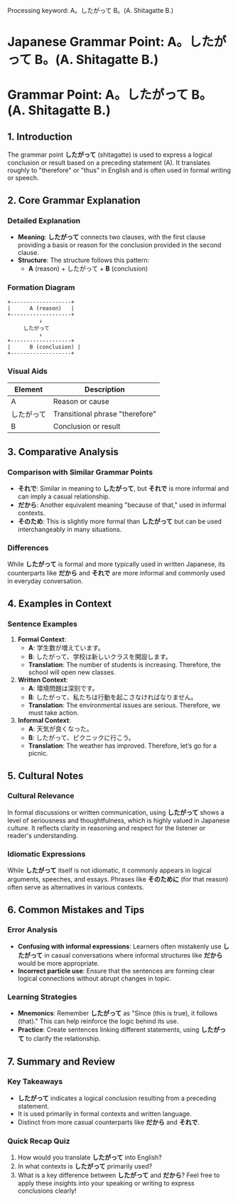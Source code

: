 Processing keyword: A。したがって B。(A. Shitagatte B.)
# Japanese Grammar Point: A。したがって B。(A. Shitagatte B.)
# Grammar Point: A。したがって B。 (A. Shitagatte B.)
## 1. Introduction
The grammar point **したがって** (shitagatte) is used to express a logical conclusion or result based on a preceding statement (A). It translates roughly to "therefore" or "thus" in English and is often used in formal writing or speech.
## 2. Core Grammar Explanation
### Detailed Explanation
- **Meaning**: **したがって** connects two clauses, with the first clause providing a basis or reason for the conclusion provided in the second clause.
- **Structure**: The structure follows this pattern:
  - **A** (reason) + したがって + **B** (conclusion)
  
### Formation Diagram
```
+-------------------+
|      A (reason)   |
+-------------------+
          ↓
     したがって
          ↓
+-------------------+
|      B (conclusion) |
+-------------------+
```
### Visual Aids
| Element   | Description                       |
|-----------|-----------------------------------|
| A         | Reason or cause                    |
| したがって | Transitional phrase "therefore"   |
| B         | Conclusion or result               |
## 3. Comparative Analysis
### Comparison with Similar Grammar Points
- **それで**: Similar in meaning to **したがって**, but **それで** is more informal and can imply a casual relationship.
- **だから**: Another equivalent meaning "because of that," used in informal contexts. 
- **そのため**: This is slightly more formal than **したがって** but can be used interchangeably in many situations.
### Differences
While **したがって** is formal and more typically used in written Japanese, its counterparts like **だから** and **それで** are more informal and commonly used in everyday conversation.
## 4. Examples in Context
### Sentence Examples
1. **Formal Context**:
   - **A**: 学生数が増えています。 
   - **B**: したがって、学校は新しいクラスを開設します。
   - **Translation**: The number of students is increasing. Therefore, the school will open new classes.
2. **Written Context**:
   - **A**: 環境問題は深刻です。 
   - **B**: したがって、私たちは行動を起こさなければなりません。
   - **Translation**: The environmental issues are serious. Therefore, we must take action.
3. **Informal Context**:
   - **A**: 天気が良くなった。 
   - **B**: したがって、ピクニックに行こう。
   - **Translation**: The weather has improved. Therefore, let’s go for a picnic.
## 5. Cultural Notes
### Cultural Relevance
In formal discussions or written communication, using **したがって** shows a level of seriousness and thoughtfulness, which is highly valued in Japanese culture. It reflects clarity in reasoning and respect for the listener or reader's understanding.
### Idiomatic Expressions
While **したがって** itself is not idiomatic, it commonly appears in logical arguments, speeches, and essays. Phrases like **そのために** (for that reason) often serve as alternatives in various contexts.
## 6. Common Mistakes and Tips
### Error Analysis
- **Confusing with informal expressions**: Learners often mistakenly use **したがって** in casual conversations where informal structures like **だから** would be more appropriate.
- **Incorrect particle use**: Ensure that the sentences are forming clear logical connections without abrupt changes in topic.
### Learning Strategies
- **Mnemonics**: Remember **したがって** as "Since (this is true), it follows (that)." This can help reinforce the logic behind its use.
- **Practice**: Create sentences linking different statements, using **したがって** to clarify the relationship.
## 7. Summary and Review
### Key Takeaways
- **したがって** indicates a logical conclusion resulting from a preceding statement.
- It is used primarily in formal contexts and written language.
- Distinct from more casual counterparts like **だから** and **それで**.
### Quick Recap Quiz
1. How would you translate **したがって** into English?
2. In what contexts is **したがって** primarily used?
3. What is a key difference between **したがって** and **だから**?
Feel free to apply these insights into your speaking or writing to express conclusions clearly!
